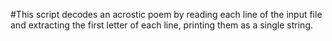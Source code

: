 #This script decodes an acrostic poem by reading each line of the input file and extracting the first letter of each line, printing them as a single string.

